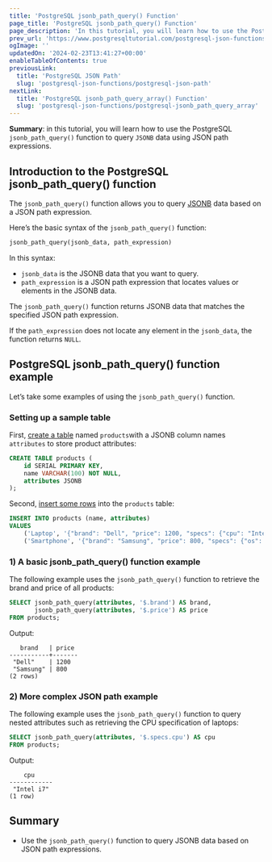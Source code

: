 ```yaml
---
title: 'PostgreSQL jsonb_path_query() Function'
page_title: 'PostgreSQL jsonb_path_query() Function'
page_description: 'In this tutorial, you will learn how to use the PostgreSQL jsonb_path_query() function to query JSONB data using JSON path expressions.'
prev_url: 'https://www.postgresqltutorial.com/postgresql-json-functions/postgresql-jsonb_path_query/'
ogImage: ''
updatedOn: '2024-02-23T13:41:27+00:00'
enableTableOfContents: true
previousLink:
  title: 'PostgreSQL JSON Path'
  slug: 'postgresql-json-functions/postgresql-json-path'
nextLink:
  title: 'PostgreSQL jsonb_path_query_array() Function'
  slug: 'postgresql-json-functions/postgresql-jsonb_path_query_array'
---
```


**Summary**: in this tutorial, you will learn how to use the PostgreSQL `jsonb_path_query()` function to query `JSONB` data using JSON path expressions.

## Introduction to the PostgreSQL jsonb_path_query() function

The `jsonb_path_query()` function allows you to query [JSONB](../postgresql-tutorial/postgresql-json) data based on a JSON path expression.

Here’s the basic syntax of the `jsonb_path_query()` function:

```sql
jsonb_path_query(jsonb_data, path_expression)
```

In this syntax:

- `jsonb_data` is the JSONB data that you want to query.
- `path_expression` is a JSON path expression that locates values or elements in the JSONB data.

The `jsonb_path_query()` function returns JSONB data that matches the specified JSON path expression.

If the `path_expression` does not locate any element in the `jsonb_data`, the function returns `NULL`.

## PostgreSQL jsonb_path_query() function example

Let’s take some examples of using the `jsonb_path_query()` function.

### Setting up a sample table

First, [create a table](../postgresql-tutorial/postgresql-create-table) named `products`with a JSONB column names `attributes` to store product attributes:

```sql
CREATE TABLE products (
    id SERIAL PRIMARY KEY,
    name VARCHAR(100) NOT NULL,
    attributes JSONB
);
```

Second, [insert some rows](../postgresql-tutorial/postgresql-insert-multiple-rows) into the `products` table:

```sql
INSERT INTO products (name, attributes)
VALUES
    ('Laptop', '{"brand": "Dell", "price": 1200, "specs": {"cpu": "Intel i7", "ram": "16GB"}}'),
    ('Smartphone', '{"brand": "Samsung", "price": 800, "specs": {"os": "Android", "storage": "128GB"}}');
```

### 1\) A basic jsonb_path_query() function example

The following example uses the `jsonb_path_query()` function to retrieve the brand and price of all products:

```sql
SELECT jsonb_path_query(attributes, '$.brand') AS brand,
       jsonb_path_query(attributes, '$.price') AS price
FROM products;
```

Output:

```text
   brand   | price
-----------+-------
 "Dell"    | 1200
 "Samsung" | 800
(2 rows)
```

### 2\) More complex JSON path example

The following example uses the `jsonb_path_query()` function to query nested attributes such as retrieving the CPU specification of laptops:

```sql
SELECT jsonb_path_query(attributes, '$.specs.cpu') AS cpu
FROM products;
```

Output:

```text
    cpu
------------
 "Intel i7"
(1 row)
```

## Summary

- Use the `jsonb_path_query()` function to query JSONB data based on JSON path expressions.

